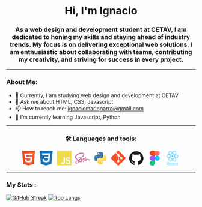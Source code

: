   <div id="header" align="center">
    <img src="" alt="">
    <h1 align="center"> Hi, I'm Ignacio</h1>
    <h3 align="center">As a web design and development student at CETAV, I am dedicated to honing my skills and staying ahead of industry trends. My focus is on delivering exceptional web solutions. I am enthusiastic about collaborating with teams, contributing my creativity, and striving for success in every project.</h3>
  </div>
  
  ---
  
  ### About Me:
  
  - 🔭 Currently, I am studying web design and development at CETAV
  - 💬 Ask me about HTML, CSS, Javascript
  - 📫 How to reach me: ignaciomaringarro@gmail.com
  - 🌱 I’m currently learning Javascript, Python

---

  <div align="center">
    <h3>🛠️ Languages and tools:</h3>
    <div>
      <img src="https://github.com/devicons/devicon/blob/master/icons/html5/html5-original.svg" title="html5" alt="HTML
      " width="40" height="40"/>&nbsp;
      <img src="https://github.com/devicons/devicon/blob/master/icons/css3/css3-plain.svg" title="html5" alt="HTML
      " width="40" height="40"/>&nbsp;
      <img src="https://github.com/devicons/devicon/blob/master/icons/javascript/javascript-plain.svg" title="html5" alt="HTML
      " width="40" height="40"/>&nbsp;
      <img src="https://github.com/devicons/devicon/blob/master/icons/sass/sass-original.svg" title="html5" alt="HTML
      " width="40" height="40"/>&nbsp;
      <img src="https://github.com/devicons/devicon/blob/master/icons/python/python-original.svg" title="html5" alt="HTML
      " width="40" height="40"/>&nbsp;
      <img src="https://github.com/devicons/devicon/blob/master/icons/git/git-plain.svg" title="html5" alt="HTML
      " width="40" height="40"/>&nbsp;
      <img src="https://github.com/devicons/devicon/blob/master/icons/github/github-original.svg" title="html5" alt="HTML
      " width="40" height="40"/>&nbsp;
        <img src="https://github.com/devicons/devicon/blob/master/icons/figma/figma-original.svg" title="html5" alt="HTML
      " width="40" height="40"/>&nbsp;
       <img src="https://github.com/devicons/devicon/blob/master/icons/react/react-original-wordmark.svg" title="html5" alt="HTML
      " width="40" height="40"/>&nbsp;
    </div>
  </div>

---

### My Stats : 

  [![GitHub Streak](https://streak-stats.demolab.com?user=Igna24&theme=transparent)](https://git.io/streak-stats)
  [![Top Langs](https://github-readme-stats.vercel.app/api/top-langs/?username=Igna24&layout=compact)](https://github.com/Igna24/github-readme-stats)
